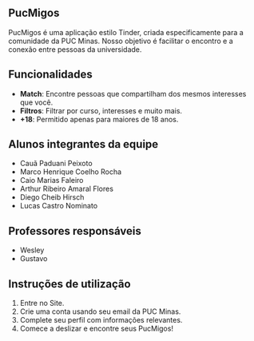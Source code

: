 ## PucMigos

PucMigos é uma aplicação estilo Tinder, criada especificamente para a comunidade da PUC Minas. Nosso objetivo é facilitar o encontro e a conexão entre pessoas da universidade.

## Funcionalidades

- **Match**: Encontre pessoas que compartilham dos mesmos interesses que você.
- **Filtros**: Filtrar por curso, interesses e muito mais.
- **+18**: Permitido apenas para maiores de 18 anos.

## Alunos integrantes da equipe

* Cauã Paduani Peixoto
* Marco Henrique Coelho Rocha
* Caio Marias Faleiro
* Arthur Ribeiro Amaral Flores
* Diego Cheib Hirsch
* Lucas Castro Nominato

## Professores responsáveis

* Wesley
* Gustavo

## Instruções de utilização

1. Entre no Site.
2. Crie uma conta usando seu email da PUC Minas.
3. Complete seu perfil com informações relevantes.
4. Comece a deslizar e encontre seus PucMigos!

